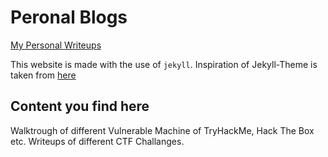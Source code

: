 # Peronal Blogs

<a href="http://ammmy.me/writeups">My Personal Writeups</a>

This website is made with the use of `jekyll`.
Inspiration of Jekyll-Theme is taken from <a href="https://github.com/StartBootstrap/startbootstrap-clean-blog-jekyll">here</a>

## Content you find here

Walktrough of different Vulnerable Machine of TryHackMe, Hack The Box etc.
Writeups of different CTF Challanges.